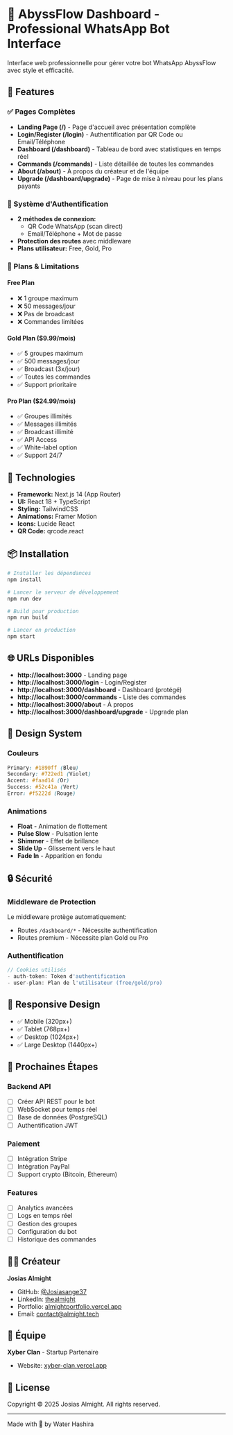 # 🌊 AbyssFlow Dashboard - Professional WhatsApp Bot Interface

Interface web professionnelle pour gérer votre bot WhatsApp AbyssFlow avec style et efficacité.

## 🎨 Features

### ✅ Pages Complètes

- **Landing Page (/)** - Page d'accueil avec présentation complète
- **Login/Register (/login)** - Authentification par QR Code ou Email/Téléphone
- **Dashboard (/dashboard)** - Tableau de bord avec statistiques en temps réel
- **Commands (/commands)** - Liste détaillée de toutes les commandes
- **About (/about)** - À propos du créateur et de l'équipe
- **Upgrade (/dashboard/upgrade)** - Page de mise à niveau pour les plans payants

### 🔐 Système d'Authentification

- **2 méthodes de connexion:**
  - QR Code WhatsApp (scan direct)
  - Email/Téléphone + Mot de passe
- **Protection des routes** avec middleware
- **Plans utilisateur:** Free, Gold, Pro

### 💎 Plans & Limitations

#### Free Plan
- ❌ 1 groupe maximum
- ❌ 50 messages/jour
- ❌ Pas de broadcast
- ❌ Commandes limitées

#### Gold Plan ($9.99/mois)
- ✅ 5 groupes maximum
- ✅ 500 messages/jour
- ✅ Broadcast (3x/jour)
- ✅ Toutes les commandes
- ✅ Support prioritaire

#### Pro Plan ($24.99/mois)
- ✅ Groupes illimités
- ✅ Messages illimités
- ✅ Broadcast illimité
- ✅ API Access
- ✅ White-label option
- ✅ Support 24/7

## 🚀 Technologies

- **Framework:** Next.js 14 (App Router)
- **UI:** React 18 + TypeScript
- **Styling:** TailwindCSS
- **Animations:** Framer Motion
- **Icons:** Lucide React
- **QR Code:** qrcode.react

## 📦 Installation

```bash
# Installer les dépendances
npm install

# Lancer le serveur de développement
npm run dev

# Build pour production
npm run build

# Lancer en production
npm start
```

## 🌐 URLs Disponibles

- **http://localhost:3000** - Landing page
- **http://localhost:3000/login** - Login/Register
- **http://localhost:3000/dashboard** - Dashboard (protégé)
- **http://localhost:3000/commands** - Liste des commandes
- **http://localhost:3000/about** - À propos
- **http://localhost:3000/dashboard/upgrade** - Upgrade plan

## 🎨 Design System

### Couleurs

```css
Primary: #1890ff (Bleu)
Secondary: #722ed1 (Violet)
Accent: #faad14 (Or)
Success: #52c41a (Vert)
Error: #f5222d (Rouge)
```

### Animations

- **Float** - Animation de flottement
- **Pulse Slow** - Pulsation lente
- **Shimmer** - Effet de brillance
- **Slide Up** - Glissement vers le haut
- **Fade In** - Apparition en fondu

## 🔒 Sécurité

### Middleware de Protection

Le middleware protège automatiquement:
- Routes `/dashboard/*` - Nécessite authentification
- Routes premium - Nécessite plan Gold ou Pro

### Authentification

```typescript
// Cookies utilisés
- auth-token: Token d'authentification
- user-plan: Plan de l'utilisateur (free/gold/pro)
```

## 📱 Responsive Design

- ✅ Mobile (320px+)
- ✅ Tablet (768px+)
- ✅ Desktop (1024px+)
- ✅ Large Desktop (1440px+)

## 🎯 Prochaines Étapes

### Backend API
- [ ] Créer API REST pour le bot
- [ ] WebSocket pour temps réel
- [ ] Base de données (PostgreSQL)
- [ ] Authentification JWT

### Paiement
- [ ] Intégration Stripe
- [ ] Intégration PayPal
- [ ] Support crypto (Bitcoin, Ethereum)

### Features
- [ ] Analytics avancées
- [ ] Logs en temps réel
- [ ] Gestion des groupes
- [ ] Configuration du bot
- [ ] Historique des commandes

## 👨‍💻 Créateur

**Josias Almight**
- GitHub: [@Josiasange37](https://github.com/Josiasange37)
- LinkedIn: [thealmight](https://www.linkedin.com/in/thealmight)
- Portfolio: [almightportfolio.vercel.app](https://almightportfolio.vercel.app/)
- Email: contact@almight.tech

## 🏢 Équipe

**Xyber Clan** - Startup Partenaire
- Website: [xyber-clan.vercel.app](https://xyber-clan.vercel.app/)

## 📄 License

Copyright © 2025 Josias Almight. All rights reserved.

---

Made with 💙 by Water Hashira
